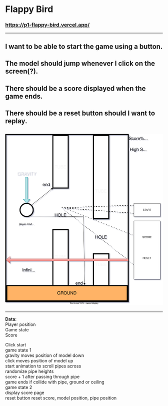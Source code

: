 # Flappy Bird

### https://p1-flappy-bird.vercel.app/
---

## I want to be able to start the game using a button. <br>

## The model should jump whenever I click on the screen(?).<br>

## There should be a score displayed when the game ends.<br>

## There should be a reset button should I want to replay.

## <img src=wireframe.drawio.svg>

---

**Data:**<br>
Player position <br>
Game state <br>
Score<br>

Click start<br>
game state 1<br>
gravity moves position of model down<br>
click moves position of model up<br>
start animation to scroll pipes across<br>
randomize pipe heights<br>
score + 1 after passing through pipe<br>
game ends if collide with pipe, ground or ceiling<br>
game state 2<br>
display score page<br>
reset button reset score, model position, pipe position<br>
